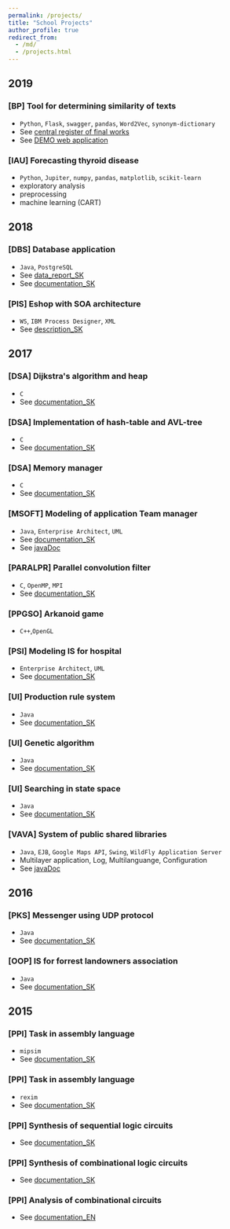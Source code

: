 ```yaml
---
permalink: /projects/
title: "School Projects"
author_profile: true
redirect_from: 
  - /md/
  - /projects.html
---
```

## 2019

### [BP] Tool for determining similarity of texts
* `Python`, `Flask`, `swagger`, `pandas`, `Word2Vec`, `synonym-dictionary`
* See [central register of final works](https://opac.crzp.sk/?fn=detailBiblioForm&sid=1D69B1A76ABEB527B96BDB387708)
* See [DEMO web application](https://harnusek.herokuapp.com/)

### [IAU] Forecasting thyroid disease
* `Python`, `Jupiter`, `numpy`, `pandas`, `matplotlib`, `scikit-learn`
* exploratory analysis
* preprocessing
* machine learning (CART)

## 2018

### [DBS] Database application
* `Java`, `PostgreSQL`
* See [data_report_SK](https://harnusek.github.io/files/dbs_report.pdf)
* See [documentation_SK](https://harnusek.github.io/files/dbs_final.pdf)

### [PIS] Eshop with SOA architecture
* `WS`, `IBM Process Designer`, `XML`
* See [description_SK](https://harnusek.github.io/files/pis.pdf)

## 2017

### [DSA] Dijkstra's algorithm and heap
* `C`  
* See [documentation_SK](https://harnusek.github.io/files/dsa3.pdf)

### [DSA] Implementation of hash-table and AVL-tree
* `C`  
* See [documentation_SK](https://harnusek.github.io/files/dsa2.pdf)

### [DSA] Memory manager
* `C`
* See [documentation_SK](https://harnusek.github.io/files/dsa1.pdf)

### [MSOFT] Modeling of application Team manager
* `Java`, `Enterprise Architect`, `UML`
* See [documentation_SK](https://harnusek.github.io/files/msoft.pdf)
* See [javaDoc](https://harnusek.github.io/files/team_manager/index.html)

### [PARALPR] Parallel convolution filter
* `C`, `OpenMP`, `MPI`
* See [documentation_SK](https://harnusek.github.io/files/parapr.pdf)

### [PPGSO] Arkanoid game 
* `C++`,`OpenGL`

### [PSI] Modeling IS for hospital
* `Enterprise Architect`, `UML`
* See [documentation_SK](https://harnusek.github.io/files/psi.pdf)

### [UI] Production rule system
* `Java`
* See [documentation_SK](https://harnusek.github.io/files/ui4.pdf)

### [UI] Genetic algorithm
* `Java`
* See [documentation_SK](https://harnusek.github.io/files/ui3.pdf)

### [UI] Searching in state space
* `Java`
* See [documentation_SK](https://harnusek.github.io/files/ui2.pdf)

### [VAVA] System of public shared libraries
* `Java`, `EJB`, `Google Maps API`, `Swing`, `WildFly Application Server`
* Multilayer application, Log, Multilanguange, Configuration
* See [javaDoc](https://harnusek.github.io/files/librario/index.html)

## 2016

### [PKS] Messenger using UDP protocol
* `Java`
* See [documentation_SK](https://harnusek.github.io/files/pks.pdf)

### [OOP] IS for forrest landowners association
* `Java`
* See [documentation_SK](https://harnusek.github.io/files/oop.pdf)

## 2015

### [PPI] Task in assembly language
* `mipsim`
* See [documentation_SK](https://harnusek.github.io/files/ppi5.pdf)

### [PPI] Task in assembly language
* `rexim`
* See [documentation_SK](https://harnusek.github.io/files/ppi4.pdf)

### [PPI] Synthesis of sequential logic circuits
* See [documentation_SK](https://harnusek.github.io/files/ppi3.pdf)

### [PPI] Synthesis of combinational logic circuits
* See [documentation_SK](https://harnusek.github.io/files/ppi2.pdf)

### [PPI] Analysis of combinational circuits
* See [documentation_EN](https://harnusek.github.io/files/ppi1.pdf)

